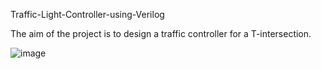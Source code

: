  Traffic-Light-Controller-using-Verilog

 The aim of the project is to design a traffic controller for a T-intersection.

 ![image](https://github.com/Shubh3009/Traffic-Light-Controller-Design-using-Verilog/assets/108566789/3606da39-cf69-4c44-aa6d-55bc00466df5)


 
